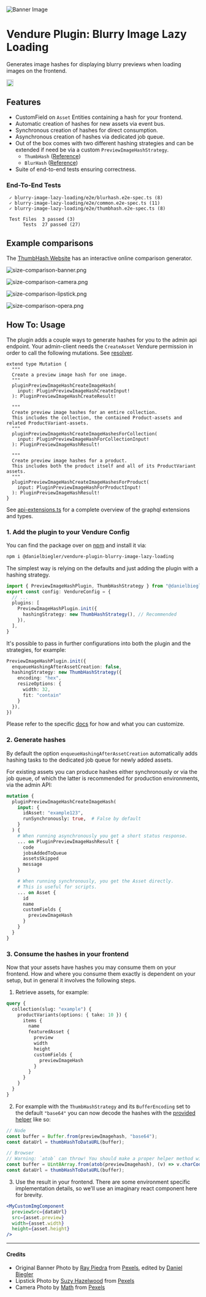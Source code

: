 ![Banner Image](https://raw.githubusercontent.com/DanielBiegler/bieglers-vendure-plugins/master/packages/blurry-image-lazy-loading/assets/thumbnail_16x9.jpeg)

# Vendure Plugin: Blurry Image Lazy Loading

Generates image hashes for displaying blurry previews when loading images on the frontend.

<a href="https://www.npmjs.com/package/@danielbiegler/vendure-plugin-blurry-image-lazy-loading" target="_blank">
  <img src="https://badge.fury.io/js/@danielbiegler%2Fvendure-plugin-blurry-image-lazy-loading.svg" alt="npm version badge" height="18">
</a>

## Features

- CustomField on `Asset` Entities containing a hash for your frontend.
- Automatic creation of hashes for new assets via event bus.
- Synchronous creation of hashes for direct consumption.
- Asynchronous creation of hashes via dedicated job queue.
- Out of the box comes with two different hashing strategies and can be extended if need be via a custom `PreviewImageHashStrategy`.
  - `ThumbHash` ([Reference](https://github.com/evanw/thumbhash))
  - `BlurHash` ([Reference](https://github.com/woltapp/blurhash))
- Suite of end-to-end tests ensuring correctness.

### End-To-End Tests

```
 ✓ blurry-image-lazy-loading/e2e/blurhash.e2e-spec.ts (8)
 ✓ blurry-image-lazy-loading/e2e/common.e2e-spec.ts (11)
 ✓ blurry-image-lazy-loading/e2e/thumbhash.e2e-spec.ts (8)

 Test Files  3 passed (3)
      Tests  27 passed (27)
```

## Example comparisons

The [ThumbHash Website](https://evanw.github.io/thumbhash/) has an interactive online comparison generator.

![size-comparison-banner.png](https://github.com/DanielBiegler/bieglers-vendure-plugins/raw/master/packages/blurry-image-lazy-loading/assets/size-comparison-banner.png)

![size-comparison-camera.png](https://github.com/DanielBiegler/bieglers-vendure-plugins/raw/master/packages/blurry-image-lazy-loading/assets/size-comparison-camera.png)

![size-comparison-lipstick.png](https://github.com/DanielBiegler/bieglers-vendure-plugins/raw/master/packages/blurry-image-lazy-loading/assets/size-comparison-lipstick.png)

![size-comparison-opera.png](https://github.com/DanielBiegler/bieglers-vendure-plugins/raw/master/packages/blurry-image-lazy-loading/assets/size-comparison-opera.png)

## How To: Usage

The plugin adds a couple ways to generate hashes for you to the admin api endpoint.
Your admin-client needs the `CreateAsset` Vendure permission in order to call the following mutations. See [resolver](./src/api/admin.resolver.ts).

```gql
extend type Mutation {
  """
  Create a preview image hash for one image.
  """
  pluginPreviewImageHashCreateImageHash(
    input: PluginPreviewImageHashCreateInput!
  ): PluginPreviewImageHashCreateResult!

  """
  Create preview image hashes for an entire collection.
  This includes the collection, the contained Product-assets and related ProductVariant-assets.
  """
  pluginPreviewImageHashCreateImageHashesForCollection(
    input: PluginPreviewImageHashForCollectionInput!
  ): PluginPreviewImageHashResult!

  """
  Create preview image hashes for a product.
  This includes both the product itself and all of its ProductVariant assets.
  """
  pluginPreviewImageHashCreateImageHashesForProduct(
    input: PluginPreviewImageHashForProductInput!
  ): PluginPreviewImageHashResult!
}
```

See [api-extensions.ts](./src/api/api-extensions.ts) for a complete overview of the graphql extensions and types.

### 1. Add the plugin to your Vendure Config

You can find the package over on [npm](https://www.npmjs.com/package/@danielbiegler/vendure-plugin-blurry-image-lazy-loading) and install it via:

```bash
npm i @danielbiegler/vendure-plugin-blurry-image-lazy-loading
```

The simplest way is relying on the defaults and just adding the plugin with a hashing strategy.

```ts
import { PreviewImageHashPlugin, ThumbHashStrategy } from "@danielbiegler/vendure-plugin-blurry-image-lazy-loading";
export const config: VendureConfig = {
  // ...
  plugins: [
    PreviewImageHashPlugin.init({
      hashingStrategy: new ThumbHashStrategy(), // Recommended
    }),
  ],
}
```

It's possible to pass in further configurations into both the plugin and the strategies, for example:

```ts
PreviewImageHashPlugin.init({
  enqueueHashingAfterAssetCreation: false,
  hashingStrategy: new ThumbHashStrategy({
    encoding: "hex",
    resizeOptions: {
      width: 32,
      fit: "contain"
    }
  }),
})
```

Please refer to the specific [docs](./src/types.ts) for how and what you can customize.

### 2. Generate hashes

By default the option `enqueueHashingAfterAssetCreation` automatically adds hashing tasks to the dedicated job queue for newly added assets.

For existing assets you can produce hashes either synchronously or via the job queue, of which the latter is recommended for production environments, via the admin API:

```graphql
mutation {
  pluginPreviewImageHashCreateImageHash(
    input: {
      idAsset: "example123",
      runSynchronously: true,  # False by default
    }
  ) {
    # When running asynchronously you get a short status response.
    ... on PluginPreviewImageHashResult {
      code
      jobsAddedToQueue
      assetsSkipped
      message
    }

    # When running synchronously, you get the Asset directly.
    # This is useful for scripts.
    ... on Asset {
      id
      name
      customFields {
        previewImageHash
      }
    }
  }
}
```

### 3. Consume the hashes in your frontend

Now that your assets have hashes you may consume them on your frontend. How and where you consume them exactly is dependent on your setup, but in general it involves the following steps.

1. Retrieve assets, for example:

```graphql
query {
  collection(slug: "example") {
    productVariants(options: { take: 10 }) {
      items {
        name
        featuredAsset {
          preview
          width
          height
          customFields {
            previewImageHash
          }
        }
      }
    }
  }
}
```

2. For example with the `ThumbHashStrategy` and its `BufferEncoding` set to the default `"base64"` you can now decode the hashes with the [provided helper](https://github.com/evanw/thumbhash/blob/a652ce6ed691242f459f468f0a8756cda3b90a82/js/thumbhash.js#L278-L288) like so:
    
```ts
// Node
const buffer = Buffer.from(previewImagehash, "base64");
const dataUrl = thumbHashToDataURL(buffer);
```

```ts
// Browser
// Warning: `atob` can throw! You should make a proper helper method with error handling. Skipping that here for brevity.
const buffer = Uint8Array.from(atob(previewImagehash), (v) => v.charCodeAt(0));
const dataUrl = thumbHashToDataURL(buffer);
```

3. Use the result in your frontend. There are some environment specific implementation details, so we'll use an imaginary react component here for brevity.

```jsx
<MyCustomImgComponent
  previewSrc={dataUrl}
  src={asset.preview}
  width={asset.width}
  height={asset.height}
/>
```

---

#### Credits

- Original Banner Photo by [Ray Piedra](https://www.pexels.com/@craytive/) from [Pexels](https://www.pexels.com/photo/beauty-product-in-pink-color-2720447/), edited by [Daniel Biegler](https://www.danielbiegler.de/)
- Lipstick Photo by [Suzy Hazelwood](https://www.pexels.com/@suzyhazelwood/) from [Pexels](https://www.pexels.com/photo/close-up-photo-of-pink-lipstick-and-blush-on-2533266/)
- Camera Photo by [Math](https://www.pexels.com/@madebymath/) from [Pexels](https://www.pexels.com/photo/black-fujifilm-dslr-camera-90946/)
